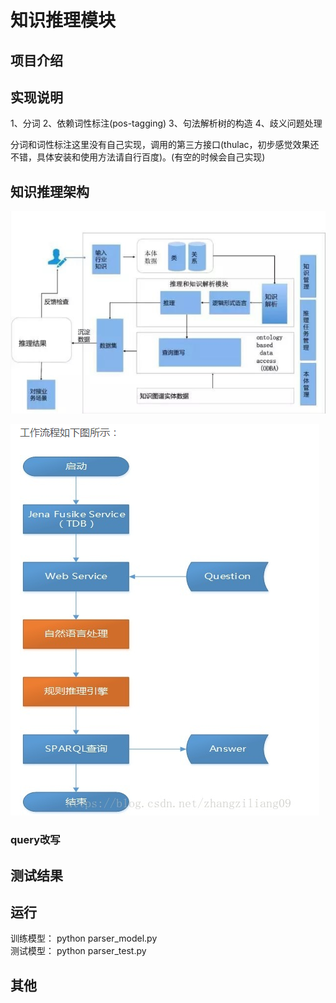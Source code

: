 # 知识推理模块

## 项目介绍 

## 实现说明
   1、分词
   2、依赖词性标注(pos-tagging)
   3、句法解析树的构造
   4、歧义问题处理
   
   分词和词性标注这里没有自己实现，调用的第三方接口(thulac，初步感觉效果还不错，具体安装和使用方法请自行百度)。(有空的时候会自己实现)
   
## 知识推理架构
![image](image/155664.png)


![image](image/reasoning.png)


### query改写


## 测试结果

## 运行
训练模型： python parser_model.py<br>
测试模型： python parser_test.py<br>

## 其他

